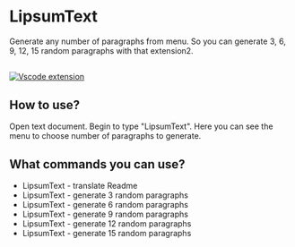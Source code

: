 # LipsumText

Generate any number of paragraphs from menu. So you can generate 3, 6, 9, 12, 15 random paragraphs with that extension2.

##

[![Vscode extension](/translations/demo.gif 'Vscode extension demo')](https://learnwithyan.com)

## How to use?

Open text document. Begin to type "LipsumText". Here you can see the menu to choose number of paragraphs to generate.

## What commands you can use?

- LipsumText - translate Readme
- LipsumText - generate 3 random paragraphs
- LipsumText - generate 6 random paragraphs
- LipsumText - generate 9 random paragraphs
- LipsumText - generate 12 random paragraphs
- LipsumText - generate 15 random paragraphs

#
